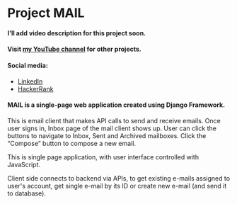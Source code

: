 # Project MAIL

#### I'll add video description for this project soon.

#### Visit [my YouTube channel](https://youtube.com/user/bdkamil95) for other projects.

#### Social media:
* [LinkedIn](https://www.linkedin.com/in/kamilbednarski/)
* [HackerRank](https://www.hackerrank.com/kamilbednarski)


#### MAIL is a single-page web application created using Django Framework.
This is email client that makes API calls to send and receive emails.
Once user signs in, Inbox page of the mail client shows up.
User can click the buttons to navigate to Inbox, Sent and Archived mailboxes.
Click the “Compose” button to compose a new email.

This is single page application, with user interface controlled with JavaScript.

Client side connects to backend via APIs, to get existing e-mails assigned to user's account,
get single e-mail by its ID or create new e-mail (and send it to database).

